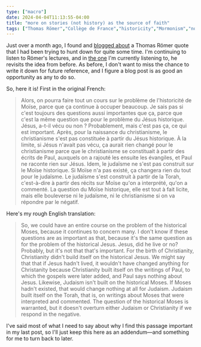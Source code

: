```yaml
---
type: ["macro"]
date: 2024-04-04T11:13:55-04:00
title: "more on stories (not history) as the source of faith"
tags: ["Thomas Römer","Collège de France","historicity","Mormonism","non-literal","Christianity","Judaism"]
---
```

Just over a month ago, I found and [blogged about](https://spencergreenhalgh.com/communities/scripture-as-story-rather-than-history/) a Thomas Römer quote that I had been trying to hunt down for quite some time. I'm continuing to listen to Römer's lectures, and in [the one](https://www.college-de-france.fr/fr/agenda/cours/le-dieu-yhwh-ses-origines-ses-cultes-sa-transformation-en-dieu-unique/le-dieu-yhwh-ses-origines-ses-cultes-sa-transformation-en-dieu-unique-4-0) I'm currently listening to, he revisits the idea from before. As before, I don't want to miss the chance to write it down for future reference, and I figure a blog post is as good an opportunity as any to do so.

So, here it is! First in the original French:

> Alors, on pourra faire tout un cours sur le problème de l'historicité de Moïse, parce que ça continue à occuper beaucoup. Je sais pas si c'est toujours des questions aussi importantes que ça, parce que c'est la même question que pour le problème du Jésus historique. Jésus, a-t-il vécu ou non ? Probablement, mais c'est pas ça, ce qui est important. Après, pour la naissance du christianisme, le christianisme s'est pas constituée à partir du Jésus historique. À la limite, si Jésus n'avait pas vécu, ça aurait rien changé pour le christianisme parce que le christianisme se constituait à partir des écrits de Paul, auxquels on a rajouté les ensuite les évangiles, et Paul ne raconte rien sur Jésus. Idem, le judaïsme ne s'est pas construit sur le Moïse historique. Si Moïse n'a pas existé, ça changera rien du tout pour le judaïsme. Le judaïsme s'est construit à partir de la Torah, c'est-à-dire à partir des récits sur Moïse qu'on a interprété, qu'on a commenté. La question du Moïse historique, elle est tout à fait licite, mais elle bouleverse ni le judaïsme, ni le christianisme si on va répondre par le négatif. 

Here's my rough English translation:

> So, we could have an entire course on the problem of the historical Moses, because it continues to concern many. I don't know if these questions are as important as that, because it's the same question as for the problem of the historical Jesus. Jesus, did he live or no? Probably, but it's not that that's important. For the birth of Christianity, Christianity didn't build itself on the historical Jesus. We might say that that if Jesus hadn't lived, it wouldn't have changed anything for Christanity because Christianity built itself on the writings of Paul, to which the gospels were later added, and Paul says nothing about Jesus. Likewise, Judaism isn't built on the historical Moses. If Moses hadn't existed, that would change nothing at all for Judaism. Judaism built itself on the Torah, that is, on writings about Moses that were interpreted and commented. The question of the historical Moses is warranted, but it doesn't overturn either Judaism or Christianity if we respond in the negative.

I've said most of what I need to say about why I find this passage important in my last post, so I'll just keep this here as an addendum—and something for me to turn back to later.
